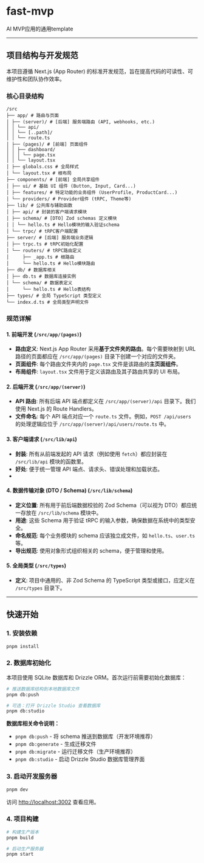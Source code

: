 # fast-mvp

AI MVP应用的通用template

---

## 项目结构与开发规范

本项目遵循 Next.js (App Router) 的标准开发规范，旨在提高代码的可读性、可维护性和团队协作效率。

### 核心目录结构

```
/src
├── app/ # 路由与页面
│ ├── (server)/ # [后端] 服务端路由 (API, webhooks, etc.)
│ │ └── api/
│ │ └── [..path]/
│ │ └── route.ts
│ ├── (pages)/ # [前端] 页面组件
│ │ ├── dashboard/
│ │ │ └── page.tsx
│ │ └── layout.tsx
│ ├── globals.css # 全局样式
│ └── layout.tsx # 根布局
├── components/ # [前端] 全局共享组件
│ ├── ui/ # 基础 UI 组件 (Button, Input, Card...)
│ ├── features/ # 特定功能的业务组件 (UserProfile, ProductCard...)
│ └── providers/ # Provider组件 (tRPC, Theme等)
├── lib/ # 公共库与辅助函数
│ ├── api/ # 封装的客户端请求模块
│ ├── schema/ # [DTO] Zod schemas 定义模块
│ │ └── hello.ts # Hello模块的输入验证schema
│ └── trpc/ # tRPC客户端配置
├── server/ # [后端] 服务端业务逻辑
│ ├── trpc.ts # tRPC初始化配置
│ └── routers/ # tRPC路由定义
│     ├── _app.ts # 根路由
│     └── hello.ts # Hello模块路由
├── db/ # 数据库相关
│ ├── db.ts # 数据库连接实例
│ └── schema/ # 数据表定义
│     └── hello.ts # Hello表结构
├── types/ # 全局 TypeScript 类型定义
└── index.d.ts # 全局类型声明文件
```

### 规范详解

#### 1. 前端开发 (`/src/app/(pages)`)

- **路由定义**: Next.js App Router 采用**基于文件夹的路由**。每个需要映射到 URL 路径的页面都应在 `/src/app/(pages)` 目录下创建一个对应的文件夹。
- **页面组件**: 每个路由文件夹内的 `page.tsx` 文件是该路由的**主页面组件**。
- **布局组件**: `layout.tsx` 文件用于定义该路由及其子路由共享的 UI 布局。

#### 2. 后端开发 (`/src/app/(server)`)

- **API 路由**: 所有后端 API 端点都定义在 `/src/app/(server)/api` 目录下。我们使用 Next.js 的 Route Handlers。
- **文件命名**: 每个 API 端点对应一个 `route.ts` 文件。例如，`POST /api/users` 的处理逻辑应位于 `/src/app/(server)/api/users/route.ts` 中。

#### 3. 客户端请求 (`/src/lib/api`)

- **封装**: 所有从前端发起的 API 请求（例如使用 `fetch`）都应封装在 `/src/lib/api` 模块的函数里。
- **好处**: 便于统一管理 API 端点、请求头、错误处理和加载状态。
-

#### 4. 数据传输对象 (DTO / Schema) (`/src/lib/schema`)

- **定义位置**: 所有用于前后端数据校验的 Zod Schema（可以视为 DTO）都应统一存放在 `/src/lib/schema` 模块中。
- **用途**: 这些 Schema 用于验证 tRPC 的输入参数，确保数据在系统中的类型安全。
- **命名规范**: 每个业务模块的 schema 应该独立成文件，如 `hello.ts`、`user.ts` 等。
- **导出规范**: 使用对象形式组织相关的 schema，便于管理和使用。

#### 5. 全局类型 (`/src/types`)

- **定义**: 项目中通用的、非 Zod Schema 的 TypeScript 类型或接口，应定义在 `/src/types` 目录下。

---

## 快速开始

### 1. 安装依赖

```bash
pnpm install
```

### 2. 数据库初始化

本项目使用 SQLite 数据库和 Drizzle ORM。首次运行前需要初始化数据库：

```bash
# 推送数据库结构到本地数据库文件
pnpm db:push

# 可选：打开 Drizzle Studio 查看数据库
pnpm db:studio
```

**数据库相关命令说明：**

- `pnpm db:push` - 将 schema 推送到数据库（开发环境推荐）
- `pnpm db:generate` - 生成迁移文件
- `pnpm db:migrate` - 运行迁移文件（生产环境推荐）
- `pnpm db:studio` - 启动 Drizzle Studio 数据库管理界面

### 3. 启动开发服务器

```bash
pnpm dev
```

访问 [http://localhost:3002](http://localhost:3002) 查看应用。

### 4. 项目构建

```bash
# 构建生产版本
pnpm build

# 启动生产服务器
pnpm start
```
